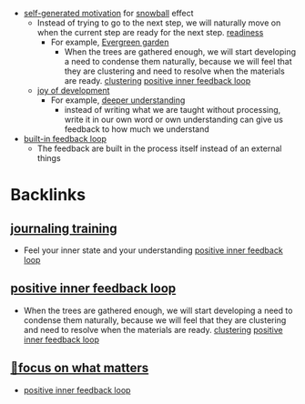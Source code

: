 - [self-generated motivation](<self-generated motivation.md>) for [snowball](<snowball.md>) effect
    - Instead of trying to go to the next step, we will naturally move on when the current step are ready for the next step. [readiness](<readiness.md>)
        - For example, [Evergreen garden](<Evergreen garden.md>) 
            - When the trees are gathered enough, we will start developing a need to condense them naturally, because we will feel that they are clustering and need to resolve when the materials are ready. [clustering](<clustering.md>) [positive inner feedback loop](<positive inner feedback loop.md>)
    - [joy of development](<joy of development.md>)
        - For example, [deeper understanding](<deeper understanding.md>)
            - instead of writing what we are taught without processing, write it in our own word or own understanding can give us feedback to how much we understand
- [built-in feedback loop](<built-in feedback loop.md>)
    - The feedback are built in the process itself instead of an external things

# Backlinks
## [journaling training](<journaling training.md>)
- Feel your inner state and your understanding [positive inner feedback loop](<positive inner feedback loop.md>)

## [positive inner feedback loop](<positive inner feedback loop.md>)
- When the trees are gathered enough, we will start developing a need to condense them naturally, because we will feel that they are clustering and need to resolve when the materials are ready. [clustering](<clustering.md>) [positive inner feedback loop](<positive inner feedback loop.md>)

## [🌱focus on what matters](<🌱focus on what matters.md>)
- [positive inner feedback loop](<positive inner feedback loop.md>)

